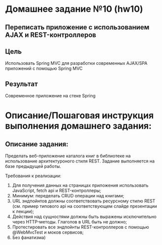 # Домашнее заданиe №10 (hw10)
## Переписать приложение с использованием AJAX и REST-контроллеров
## Цель
Использовать Spring MVC для разработки современных AJAX/SPA приложений c помощью Spring MVC
## Результат
Современное приложение на стеке Spring

# Описание/Пошаговая инструкция выполнения домашнего задания:
## Описание задания:

Пределать веб-приложение каталога книг в библиотеке на использование архитектуроного стиля REST. Задание выполняется на базе предыдущей работы.

Требования к реализации:
1. Для получения данных на страницах приложения использовать JavaScript, fetch api и REST-контроллеры;
2. Минимум: переделать CRUD операции над книгами;
3. URL эндпойнтов должны соответствовать ресурсному стилю REST (см. пример типового api на соответствующем слайде презентации к лекции);
4. Действия над сущностями должны быть выражены исключительно через HTTP-методы. Глаголов в URL быть не должно;
5. Протестировать все эндпойнты REST-контроллеров с помощью @WebMvcTest и моков сервисов;
6. Без фанатизма)

